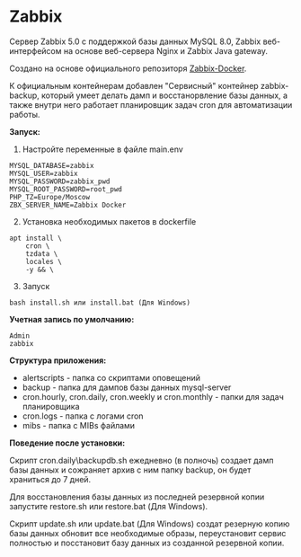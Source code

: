 # Zabbix

Сервер Zabbix 5.0 с поддержкой базы данных MySQL 8.0, Zabbix веб-интерфейсом на основе веб-сервера Nginx и Zabbix Java gateway. 

Создано на основе официального репозиторя [Zabbix-Docker](https://github.com/zabbix/zabbix-docker).

К официальным контейнерам добавлен "Сервисный" контейнер zabbix-backup, который умеет делать дамп и восстанорвление базы данных, а также внутри него работает планировщик задач cron для автоматизации работы.

**Запуск:**

1. Настройте переменные в файле main.env

```
MYSQL_DATABASE=zabbix
MYSQL_USER=zabbix
MYSQL_PASSWORD=zabbix_pwd
MYSQL_ROOT_PASSWORD=root_pwd
PHP_TZ=Europe/Moscow
ZBX_SERVER_NAME=Zabbix Docker
```

2. Установка необходимых пакетов в dockerfile
```
apt install \
    cron \
    tzdata \
    locales \
    -y && \
```

3. Запуск
```
bash install.sh или install.bat (Для Windows)
```

**Учетная запись по умолчанию:**
```
Admin
zabbix
```

**Структура приложения:**

- alertscripts - папка со скриптами оповещений
- backup - папка для дампов базы данных mysql-server
- cron.hourly, cron.daily, cron.weekly и cron.monthly - папки для задач планировщика
- cron.logs - папка с логами cron
- mibs - папка с MIBs файлами

**Поведение после установки:**

Скрипт cron.daily\backupdb.sh ежедневно (в полночь) создает дамп базы данных и сожраняет архив с ним папку backup, он будет храниться до 7 дней.

Для восстановления базы данных из последней резервной копии запустите restore.sh или restore.bat (Для Windows).

Скрипт update.sh или update.bat (Для Windows) создат резерную копию базы данных обновит все необходимые образы, переустановит сервис полностью и посстановит базу данных из созданной резервной копии.
